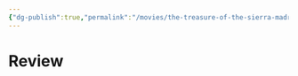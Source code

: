 ```yaml
---
{"dg-publish":true,"permalink":"/movies/the-treasure-of-the-sierra-madre-1948/","created":"2024-06-18","updated":"2024-06-18"}
---
```



# Review
